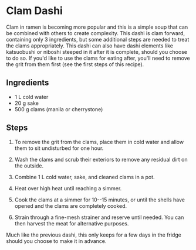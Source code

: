 # Clam Dashi 

Clam in ramen is becoming more popular and this is a simple soup that can be
combined with others to create complexity. This dashi is clam forward,
containing only 3 ingredients, but some additional steps are needed to treat the
clams appropriately. This dashi can also have dashi elements like katsuobushi or
niboshi steeped in it after it is complete, should you choose to do so. If you'd
like to use the clams for eating after, you'll need to remove the grit from them
first (see the first steps of this recipe).

## Ingredients

* 1 L cold water
* 20 g sake
* 500 g clams (manila or cherrystone) 

## Steps

1. To remove the grit from the clams, place them in cold water and allow them to
   sit undisturbed for one hour.

2. Wash the clams and scrub their exteriors to remove any residual dirt on the
   outside.

3. Combine 1 L cold water, sake, and cleaned clams in a pot. 

4. Heat over high heat until reaching a simmer.

5. Cook the clams at a simmer for 10--15 minutes, or until the shells have opened
   and the clams are completely cooked.  

6. Strain through a fine-mesh strainer and reserve until needed. You can then
   harvest the meat for alternative purposes. 

Much like the previous dashi, this only keeps for a few days in the fridge
should you choose to make it in advance. 

